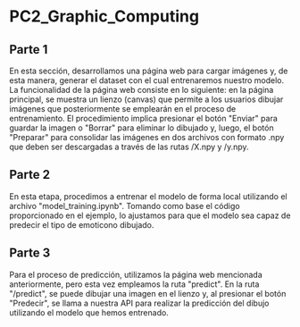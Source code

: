 # PC2_Graphic_Computing

## Parte 1
En esta sección, desarrollamos una página web para cargar imágenes y, de esta manera, generar el dataset con el cual entrenaremos nuestro modelo. La funcionalidad de la página web consiste en lo siguiente: en la página principal, se muestra un lienzo (canvas) que permite a los usuarios dibujar imágenes que posteriormente se emplearán en el proceso de entrenamiento. El procedimiento implica presionar el botón "Enviar" para guardar la imagen o "Borrar" para eliminar lo dibujado y, luego, el botón "Preparar" para consolidar las imágenes en dos archivos con formato .npy que deben ser descargadas a través de las rutas /X.npy y /y.npy.

## Parte 2
En esta etapa, procedimos a entrenar el modelo de forma local utilizando el archivo "model_training.ipynb". Tomando como base el código proporcionado en el ejemplo, lo ajustamos para que el modelo sea capaz de predecir el tipo de emoticono dibujado.

## Parte 3
Para el proceso de predicción, utilizamos la página web mencionada anteriormente, pero esta vez empleamos la ruta "predict". En la ruta "/predict", se puede dibujar una imagen en el lienzo y, al presionar el botón "Predecir", se llama a nuestra API para realizar la predicción del dibujo utilizando el modelo que hemos entrenado.
